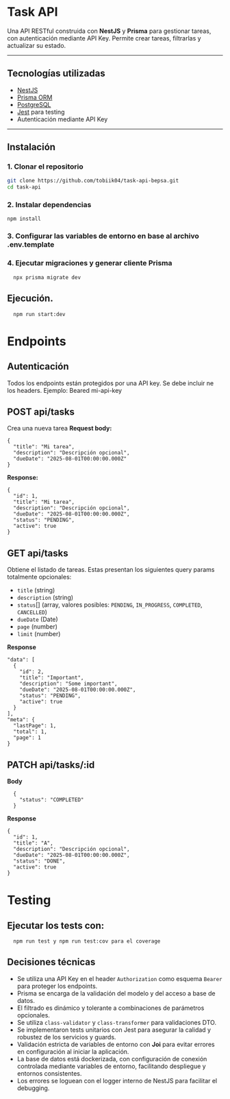# Task API

Una API RESTful construida con **NestJS** y **Prisma** para gestionar tareas, con autenticación mediante API Key. Permite crear tareas, filtrarlas y actualizar su estado.

---

## Tecnologías utilizadas

- [NestJS](https://nestjs.com/)
- [Prisma ORM](https://www.prisma.io/)
- [PostgreSQL](https://www.postgresql.org/)
- [Jest](https://jestjs.io/) para testing
- Autenticación mediante API Key

---

## Instalación

### 1. Clonar el repositorio

```bash
git clone https://github.com/tobiik04/task-api-bepsa.git
cd task-api
```

### 2. Instalar dependencias

```
npm install
```

### 3. Configurar las variables de entorno en base al archivo .env.template

### 4. Ejecutar migraciones y generar cliente Prisma

```
  npx prisma migrate dev
```

## Ejecución.

```
  npm run start:dev
```

# Endpoints

## Autenticación

Todos los endpoints están protegidos por una API key. Se debe incluir ne los headers.
Ejemplo: Beared mi-api-key

## POST api/tasks

Crea una nueva tarea
**Request body:**

```
{
  "title": "Mi tarea",
  "description": "Descripción opcional",
  "dueDate": "2025-08-01T00:00:00.000Z"
}
```

**Response:**

```
{
  "id": 1,
  "title": "Mi tarea",
  "description": "Descripción opcional",
  "dueDate": "2025-08-01T00:00:00.000Z",
  "status": "PENDING",
  "active": true
}
```

## GET api/tasks

Obtiene el listado de tareas.
Estas presentan los siguientes query params totalmente opcionales:

- `title` (string)
- `description` (string)
- `status`[] (array, valores posibles: `PENDING`, `IN_PROGRESS`, `COMPLETED`, `CANCELLED`)
- `dueDate` (Date)
- `page` (number)
- `limit` (number)

**Response**

```
"data": [
  {
    "id": 2,
    "title": "Important",
    "description": "Some important",
    "dueDate": "2025-08-01T00:00:00.000Z",
    "status": "PENDING",
    "active": true
  }
],
"meta": {
  "lastPage": 1,
  "total": 1,
  "page": 1
}
```

## PATCH api/tasks/:id

**Body**

```
  {
    "status": "COMPLETED"
  }
```

**Response**

```
{
  "id": 1,
  "title": "A",
  "description": "Descripción opcional",
  "dueDate": "2025-08-01T00:00:00.000Z",
  "status": "DONE",
  "active": true
}
```

# Testing

## Ejecutar los tests con:

```
  npm run test y npm run test:cov para el coverage
```

## Decisiones técnicas

- Se utiliza una API Key en el header `Authorization` como esquema `Bearer` para proteger los endpoints.
- Prisma se encarga de la validación del modelo y del acceso a base de datos.
- El filtrado es dinámico y tolerante a combinaciones de parámetros opcionales.
- Se utiliza `class-validator` y `class-transformer` para validaciones DTO.
- Se implementaron tests unitarios con Jest para asegurar la calidad y robustez de los servicios y guards.
- Validación estricta de variables de entorno con **Joi** para evitar errores en configuración al iniciar la aplicación.
- La base de datos está dockerizada, con configuración de conexión controlada mediante variables de entorno, facilitando despliegue y entornos consistentes.
- Los errores se loguean con el logger interno de NestJS para facilitar el debugging.

